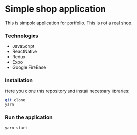 # Simple shop application

This is simpole application for portfolio.
This is not a real shop.

### Technologies

- JavaScript
- ReactNative
- Redux
- Expo
- Google FireBase

### Installation

Here you clone this repository and install necessary libraries:

```sh
git clone
yarn
```

### Run the application

```sh
yarn start
```
